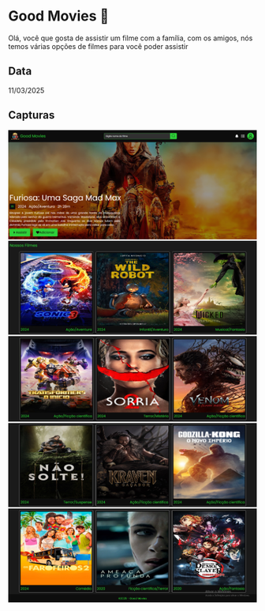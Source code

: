 # Good Movies 🎥
Olá, você que gosta de assistir um filme com a família, com os amigos, nós temos várias opções de filmes para você poder assistir

## Data
11/03/2025

## Capturas
<div>
   <img src="./Capturas/Captura1.png">
   <img src="./Capturas/Captura2.png">
   <img src="./Capturas/Captura3.png">
   <img src="./Capturas/Captura4.png">
   <img src="./Capturas/Captura5.png">
</div>